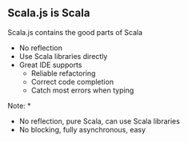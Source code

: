##  Scala.js is Scala

Scala.js contains the good parts of Scala

  * No reflection
  * Use Scala libraries directly
  * Great IDE supports
    * Reliable refactoring
    * Correct code completion
    * Catch most errors when typing

Note:
*
  * No reflection, pure Scala, can use Scala libraries
  * No blocking, fully asynchronous, easy
